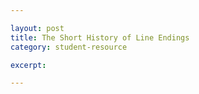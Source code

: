 ```yaml
---

layout: post
title: The Short History of Line Endings
category: student-resource

excerpt: 

---
```


